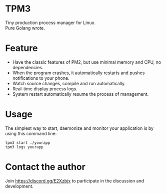 # TPM3
Tiny production process manager for Linux.  
Pure Golang wrote.

# Feature
- Have the classic features of PM2, but use minimal memory and CPU, no dependencies.
- When the program crashes, it automatically restarts and pushes notifications to your phone.
- Watch source changes, compile and run automatically.
- Real-time display process logs.
- System restart automatically resume the process of management.


# Usage
The simplest way to start, daemonize and monitor your application is by using this command line:

```
tpm3 start ./yourapp
tpm3 logs yourapp
```

# Contact the author

Join https://discord.gg/E2Xzbjx
to participate in the discussion and development.
